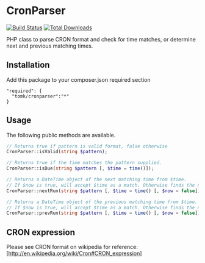 CronParser
==========
[![Build Status](https://travis-ci.org/TomK/CronParser.svg?branch=master)](https://travis-ci.org/TomK/CronParser) [![Total Downloads](https://poser.pugx.org/tomk/cronparser/downloads.svg)](https://packagist.org/packages/tomk/cronparser)

PHP class to parse CRON format and check for time matches, or determine next and previous matching times.

Installation
------------

Add this package to your composer.json required section

```
"required": {
  "tomk/cronparser":"*"
}
```

Usage
-----

The following public methods are available.

```php
// Returns true if pattern is valid format, false otherwise
CronParser::isValid(string $pattern);

// Returns true if the time matches the pattern supplied.
CronParser::isDue(string $pattern [, $time = time()]);

// Returns a DateTime object of the next matching time from $time.
// If $now is true, will accept $time as a match. Otherwise finds the next match in the future.
CronParser::nextRun(string $pattern [, $time = time() [, $now = false]]);

// Returns a DateTime object of the previous matching time from $time.
// If $now is true, will accept $time as a match. Otherwise finds the next match in the past.
CronParser::prevRun(string $pattern [, $time = time() [, $now = false]]);
```

CRON expression
---------------

Please see CRON format on wikipedia for reference: [http://en.wikipedia.org/wiki/Cron#CRON_expression]

